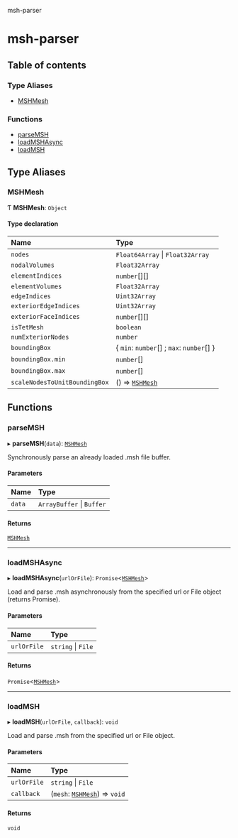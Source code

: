 msh-parser

# msh-parser

## Table of contents

### Type Aliases

- [MSHMesh](README.md#mshmesh)

### Functions

- [parseMSH](README.md#parsemsh)
- [loadMSHAsync](README.md#loadmshasync)
- [loadMSH](README.md#loadmsh)

## Type Aliases

### MSHMesh

Ƭ **MSHMesh**: `Object`

#### Type declaration

| Name | Type |
| :------ | :------ |
| `nodes` | `Float64Array` \| `Float32Array` |
| `nodalVolumes` | `Float32Array` |
| `elementIndices` | `number`[][] |
| `elementVolumes` | `Float32Array` |
| `edgeIndices` | `Uint32Array` |
| `exteriorEdgeIndices` | `Uint32Array` |
| `exteriorFaceIndices` | `number`[][] |
| `isTetMesh` | `boolean` |
| `numExteriorNodes` | `number` |
| `boundingBox` | { `min`: `number`[] ; `max`: `number`[]  } |
| `boundingBox.min` | `number`[] |
| `boundingBox.max` | `number`[] |
| `scaleNodesToUnitBoundingBox` | () => [`MSHMesh`](README.md#mshmesh) |

## Functions

### parseMSH

▸ **parseMSH**(`data`): [`MSHMesh`](README.md#mshmesh)

Synchronously parse an already loaded .msh file buffer.

#### Parameters

| Name | Type |
| :------ | :------ |
| `data` | `ArrayBuffer` \| `Buffer` |

#### Returns

[`MSHMesh`](README.md#mshmesh)

___

### loadMSHAsync

▸ **loadMSHAsync**(`urlOrFile`): `Promise`<[`MSHMesh`](README.md#mshmesh)\>

Load and parse .msh asynchronously from the specified url or File object (returns Promise).

#### Parameters

| Name | Type |
| :------ | :------ |
| `urlOrFile` | `string` \| `File` |

#### Returns

`Promise`<[`MSHMesh`](README.md#mshmesh)\>

___

### loadMSH

▸ **loadMSH**(`urlOrFile`, `callback`): `void`

Load and parse .msh from the specified url or File object.

#### Parameters

| Name | Type |
| :------ | :------ |
| `urlOrFile` | `string` \| `File` |
| `callback` | (`mesh`: [`MSHMesh`](README.md#mshmesh)) => `void` |

#### Returns

`void`
